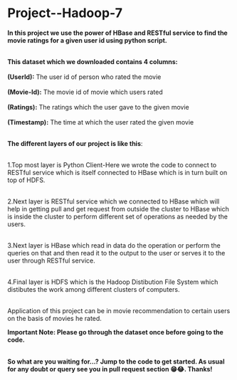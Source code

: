 # Project--Hadoop-7

<table>
  
  **In this project we use the power of HBase and RESTful service to find the movie ratings for a given user id using python script.<br></br>**

  **This dataset which we downloaded contains 4 columns:** <br></br>
  **(UserId):** The user id of person who rated the movie<br></br>
  **(Movie-Id):** The movie id of movie which users rated<br></br>
  **(Ratings):** The ratings which the user gave to the given movie<br></br>
  **(Timestamp):** The time at which the user rated the given movie<br></br>

  **The different layers of our project is like this**:<br></br>
  
  1.Top most layer is Python Client-Here we wrote the code to connect to RESTful service which is itself connected to HBase which is in turn built on top of HDFS.<br></br>
  
  2.Next layer is RESTful service which we connected to HBase which will help in getting pull and get request from outside the cluster to HBase which is inside the cluster to 
  perform different set of operations as needed by the users.<br></br>

  3.Next layer is HBase which read in data do the operation or perform the queries on that and then read it to the output to the user or serves it to the user through RESTful service.<br></br>

  4.Final layer is HDFS which is the Hadoop Distibution File System which distibutes the work among different clusters of computers.<br></br>

  Application of this project can be in movie recommendation to certain users on the basis of movies he rated.<br>

  **Important Note: Please go through the dataset once before going to the code.**


</table>


**So what are you waiting for...? Jump to the code to get started. As usual for any doubt or query see you in pull request section 😁😂. Thanks!**
